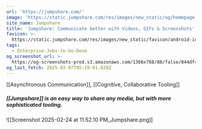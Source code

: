 ```yaml
---
url: 'https://jumpshare.com/'
image: 'https://static.jumpshare.com/res/images/new_static/og/homepage.png'
site_name: Jumpshare
title: 'Jumpshare: Communicate better with Videos, GIFs & Screenshots'
favicon: >-
  https://static.jumpshare.com/res/images/new_static/favicon/android-icon-192x192.png
tags:
  - Enterprise-Jobs-to-be-Done
og_screenshot_url: >-
  https://og-screenshots-prod.s3.amazonaws.com/1366x768/80/false/844df42efb9ecc1bdda48b735b1cbb6d8ecd910bb490c81b80c1d4fe183e8110.jpeg
og_last_fetch: 2025-03-07T05:19:01.828Z
---
```

[[Asynchronous Communication]], [[Cognitive, Collaborative Tooling]]
##### [[Jumpshare]] is an easy way to share any media, but with more sophisticated tooling.
![[Screenshot 2025-02-24 at 11.52.10 PM_Jumpshare.png]]
